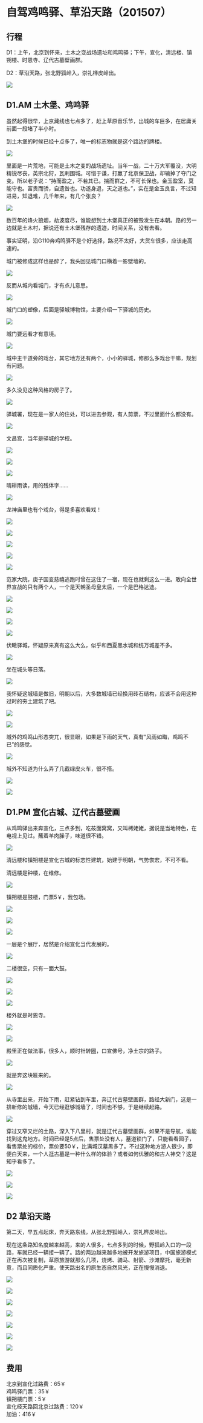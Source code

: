 # 自驾鸡鸣驿、草沿天路（201507）


## 行程

D1：上午，北京到怀来，土木之变战场遗址和鸡鸣驿；下午，宣化，清远楼、镇朔楼、时恩寺、辽代古墓壁画群。

D2：草沿天路，张北野狐岭入，崇礼桦皮岭出。

![](http://pic.yupoo.com/leninlee/ES7gAVZI/medish.jpg)

## D1.AM 土木堡、鸡鸣驿

虽然起得很早，上京藏线也七点多了，赶上草原音乐节，出城的车巨多，在居庸关前面一段堵了半小时。

到土木堡的时候已经十点多了，唯一的标志物就是这个路边的牌楼。

![](http://pic.yupoo.com/leninlee/ES79NHiK/medish.jpg)

里面是一片荒地，可能是土木之变的战场遗址。当年一战，二十万大军覆没，大明精锐尽丧，英宗北狩，瓦剌围城。可惜于谦，打赢了北京保卫战，却输掉了夺门之变。所以老子说：“持而盈之，不若其已。揣而群之，不可长保也。金玉盈室，莫能守也。富贵而骄，自遗咎也。功遂身退，天之道也。”，实在是金玉良言，不过知进易，知退难，几千年来，有几个张良？

![](http://pic.yupoo.com/leninlee/ES79OfPX/medish.jpg)

数百年的烽火狼烟，劫波度尽，谁能想到土木堡真正的被毁发生在本朝。路的另一边就是土木村，据说还有土木堡残存的遗迹，时间关系，没有去看。

事实证明，沿G110奔鸡鸣驿不是个好选择，路况不太好，大货车很多，应该走高速的。

城门被修成这样也是醉了，我头回见城门口横着一影壁墙的。

![](http://pic.yupoo.com/leninlee/ES79OrNs/medish.jpg)

反而从城内看城门，才有点儿意思。

![](http://pic.yupoo.com/leninlee/ES79RCp8/medish.jpg)

城门口的塑像，后面是驿城博物馆，主要介绍一下驿城的历史。

![](http://pic.yupoo.com/leninlee/ES79R7Ys/medish.jpg)

城门要远看才有意境。

![](http://pic.yupoo.com/leninlee/ES79Pjev/medish.jpg)

城中主干道旁的戏台，其它地方还有两个，小小的驿城，修那么多戏台干嘛，规划有问题。

![](http://pic.yupoo.com/leninlee/ES7gBfya/medish.jpg)

多久没见这种风格的房子了。

![](http://pic.yupoo.com/leninlee/ES79PQg2/medish.jpg)

驿城署，现在是一家人的住处，可以进去参观，有人剪票，不过里面什么都没有。

![](http://pic.yupoo.com/leninlee/ES79PEKD/medish.jpg)

文昌宫，当年是驿城的学校。

![](http://pic.yupoo.com/leninlee/ES7gBzkj/medish.jpg)

![](http://pic.yupoo.com/leninlee/ES7gCefk/medish.jpg)

![](http://pic.yupoo.com/leninlee/ES7gCA3P/medish.jpg)

晴耕雨读，用的残体字……

![](http://pic.yupoo.com/leninlee/ES79QVTE/medish.jpg)

龙神庙里也有个戏台，得是多喜欢看戏！

![](http://pic.yupoo.com/leninlee/ES7gCYi2/medish.jpg)

![](http://pic.yupoo.com/leninlee/ES7gCPGw/medish.jpg)

![](http://pic.yupoo.com/leninlee/ES7gDp9U/medish.jpg)

![](http://pic.yupoo.com/leninlee/ES7gDFPM/medish.jpg)

![](http://pic.yupoo.com/leninlee/ES7gDWvv/medish.jpg)

范家大院，庚子国变慈禧逃跑时曾在这住了一宿，现在也就剩这么一进。敢向全世界宣战的只有两个人，一个是天朝圣母皇太后，一个是巴格达迪。

![](http://pic.yupoo.com/leninlee/ES79Rc4U/medish.jpg)

![](http://pic.yupoo.com/leninlee/ES79WPrE/medish.jpg)

![](http://pic.yupoo.com/leninlee/ES79X088/medish.jpg)

![](http://pic.yupoo.com/leninlee/ES79Y5Dx/medish.jpg)

伏瞰驿城，怀疑原来真有这么大么，似乎和西夏黑水城和统万城差不多。

![](http://pic.yupoo.com/leninlee/ES79RmQX/medish.jpg)

坐在城头等日落。

![](http://pic.yupoo.com/leninlee/ES79VLis/medish.jpg)

我怀疑这城墙是做旧，明朝以后，大多数城墙已经换用砖石结构，应该不会用这种过时的夯土建筑了吧。

![](http://pic.yupoo.com/leninlee/ES7gER7v/medish.jpg)

![](http://pic.yupoo.com/leninlee/ES79VdOs/medish.jpg)

城外的鸡鸣山形态突兀，很显眼，如果是下雨的天气，真有“风雨如晦，鸡鸣不已”的感觉。

![](http://pic.yupoo.com/leninlee/ES79UKXP/medish.jpg)

城外不知道为什么弄了几截绿皮火车，很不搭。

![](http://pic.yupoo.com/leninlee/ES7gEvHp/medish.jpg)

![](http://pic.yupoo.com/leninlee/ES7gEU73/medish.jpg)

## D1.PM 宣化古城、辽代古墓壁画

从鸡鸣驿出来奔宣化，三点多到，吃莜面窝窝，又叫栲姥姥，据说是当地特色，在电视上见过。蘸着羊肉臊子，味道很不错。

![](http://pic.yupoo.com/leninlee/ES79W3Md/medish.jpg)

清远楼和镇朔楼是宣化古城的标志性建筑，始建于明朝，气势恢宏，不可不看。

清远楼是钟楼，在维修。

![](http://pic.yupoo.com/leninlee/ES7gFvcj/medish.jpg)

镇朔楼是鼓楼，门票5￥，我包场。

![](http://pic.yupoo.com/leninlee/ES79Yayj/medish.jpg)

![](http://pic.yupoo.com/leninlee/ES7r6M4C/medish.jpg)

![](http://pic.yupoo.com/leninlee/ES79YOt6/medish.jpg)

一层是个展厅，居然是介绍宣化当代发展的。

![](http://pic.yupoo.com/leninlee/ES79YHMf/medish.jpg)

二楼很空，只有一面大鼓。

![](http://pic.yupoo.com/leninlee/ES79Zcoi/medish.jpg)

![](http://pic.yupoo.com/leninlee/ES79ZiWR/medish.jpg)

![](http://pic.yupoo.com/leninlee/ES7a0AYT/medish.jpg)

楼外就是时恩寺。

![](http://pic.yupoo.com/leninlee/ES7a08uO/medish.jpg)

![](http://pic.yupoo.com/leninlee/ES7gFREm/medish.jpg)

殿里正在做法事，很多人，顺时针转圈，口宣佛号，净土宗的路子。

![](http://pic.yupoo.com/leninlee/ES7gGaE0/medish.jpg)

就是奔这块匾来的。

![](http://pic.yupoo.com/leninlee/ES7a0XW9/medish.jpg)

从寺里出来，开始下雨，赶紧钻到车里，奔辽代古墓壁画群，路经大新门，这是一排新修的城墙，今天已经逛够城墙了，时间也不够，于是继续赶路。

![](http://pic.yupoo.com/leninlee/ES7a1k6d/medish.jpg)

穿过又窄又烂的土路，深入下八里村，就是辽代古墓壁画群，如果不是导航，谁能找到这鬼地方。时间已经是5点后，售票处没有人，墓道锁门了，只能看看园子，看售票处的标价，票价要50￥，比满城汉墓黑多了。不过这种地方游人很少，即便白天来，一个人逛古墓是一种什么样的体验？或者如何优雅的和古人神交？这是知乎看多了。

![](http://pic.yupoo.com/leninlee/ES7a1M1A/medish.jpg)

![](http://pic.yupoo.com/leninlee/ES7a23ZR/medish.jpg)

![](http://pic.yupoo.com/leninlee/ES7a2s5y/medish.jpg)

## D2 草沿天路

第二天，早五点起床，奔天路东线，从张北野狐岭入，崇礼桦皮岭出。

现在这条路知名度越来越高，来的人很多，七点多到的时候，野狐岭入口的一段路，车就已经一辆接一辆了。路的两边越来越多地被开发旅游项目，中国旅游模式正在再次被复制，草原旅游就那么几项，烧烤、骑马、射箭、沙滩摩托，毫无新意，而且同质化严重。使天路出名的原生态自然风光，正在慢慢消退。

![](http://pic.yupoo.com/leninlee/ES7vTfpz/medish.jpg)

![](http://pic.yupoo.com/leninlee/ES7vTwgv/medish.jpg)

![](http://pic.yupoo.com/leninlee/ES7vUvJX/medish.jpg)

![](http://pic.yupoo.com/leninlee/ES7vU4nm/medish.jpg)

![](http://pic.yupoo.com/leninlee/ES7vVHt6/medish.jpg)

![](http://pic.yupoo.com/leninlee/ES7vUJir/medish.jpg)

![](http://pic.yupoo.com/leninlee/ES7vVhWb/medish.jpg)

## 费用

北京到宣化过路费：65￥  
鸡鸣驿门票：35￥  
镇朔楼门票：5￥  
宣化经天路回北京过路费：120￥  
加油：416￥  

